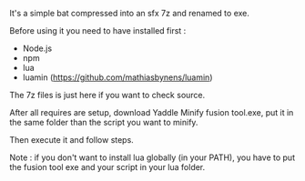 It's a simple bat compressed into an sfx 7z and renamed to exe.

Before using it you need to have installed first :

* Node.js
* npm
* lua
* luamin (https://github.com/mathiasbynens/luamin)

The 7z files is just here if you want to check source.

After all requires are setup, download Yaddle Minify fusion tool.exe, put it in the same folder than the script you want to minify.

Then execute it and follow steps.

Note : if you don't want to install lua globally (in your PATH), you have to put the fusion tool exe and your script in your lua folder.
